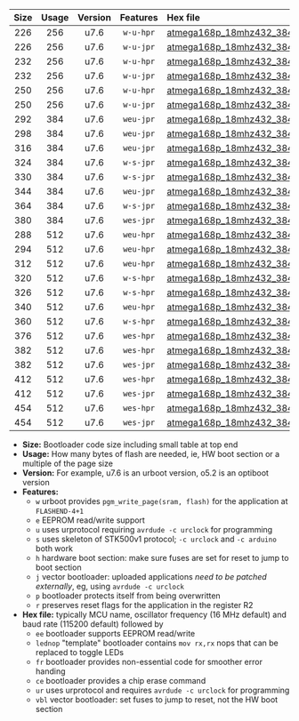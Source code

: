 |Size|Usage|Version|Features|Hex file|
|:-:|:-:|:-:|:-:|:--|
|226|256|u7.6|`w-u-hpr`|[atmega168p_18mhz432_38400bps_ur.hex](https://raw.githubusercontent.com/stefanrueger/urboot/main/bootloaders/atmega168p/fcpu_18mhz432/38400_bps/atmega168p_18mhz432_38400bps_ur.hex)|
|226|256|u7.6|`w-u-jpr`|[atmega168p_18mhz432_38400bps_ur_vbl.hex](https://raw.githubusercontent.com/stefanrueger/urboot/main/bootloaders/atmega168p/fcpu_18mhz432/38400_bps/atmega168p_18mhz432_38400bps_ur_vbl.hex)|
|232|256|u7.6|`w-u-hpr`|[atmega168p_18mhz432_38400bps_lednop_ur.hex](https://raw.githubusercontent.com/stefanrueger/urboot/main/bootloaders/atmega168p/fcpu_18mhz432/38400_bps/atmega168p_18mhz432_38400bps_lednop_ur.hex)|
|232|256|u7.6|`w-u-jpr`|[atmega168p_18mhz432_38400bps_lednop_ur_vbl.hex](https://raw.githubusercontent.com/stefanrueger/urboot/main/bootloaders/atmega168p/fcpu_18mhz432/38400_bps/atmega168p_18mhz432_38400bps_lednop_ur_vbl.hex)|
|250|256|u7.6|`w-u-hpr`|[atmega168p_18mhz432_38400bps_lednop_fr_ur.hex](https://raw.githubusercontent.com/stefanrueger/urboot/main/bootloaders/atmega168p/fcpu_18mhz432/38400_bps/atmega168p_18mhz432_38400bps_lednop_fr_ur.hex)|
|250|256|u7.6|`w-u-jpr`|[atmega168p_18mhz432_38400bps_lednop_fr_ur_vbl.hex](https://raw.githubusercontent.com/stefanrueger/urboot/main/bootloaders/atmega168p/fcpu_18mhz432/38400_bps/atmega168p_18mhz432_38400bps_lednop_fr_ur_vbl.hex)|
|292|384|u7.6|`weu-jpr`|[atmega168p_18mhz432_38400bps_ee_ur_vbl.hex](https://raw.githubusercontent.com/stefanrueger/urboot/main/bootloaders/atmega168p/fcpu_18mhz432/38400_bps/atmega168p_18mhz432_38400bps_ee_ur_vbl.hex)|
|298|384|u7.6|`weu-jpr`|[atmega168p_18mhz432_38400bps_ee_lednop_ur_vbl.hex](https://raw.githubusercontent.com/stefanrueger/urboot/main/bootloaders/atmega168p/fcpu_18mhz432/38400_bps/atmega168p_18mhz432_38400bps_ee_lednop_ur_vbl.hex)|
|316|384|u7.6|`weu-jpr`|[atmega168p_18mhz432_38400bps_ee_lednop_fr_ur_vbl.hex](https://raw.githubusercontent.com/stefanrueger/urboot/main/bootloaders/atmega168p/fcpu_18mhz432/38400_bps/atmega168p_18mhz432_38400bps_ee_lednop_fr_ur_vbl.hex)|
|324|384|u7.6|`w-s-jpr`|[atmega168p_18mhz432_38400bps_vbl.hex](https://raw.githubusercontent.com/stefanrueger/urboot/main/bootloaders/atmega168p/fcpu_18mhz432/38400_bps/atmega168p_18mhz432_38400bps_vbl.hex)|
|330|384|u7.6|`w-s-jpr`|[atmega168p_18mhz432_38400bps_lednop_vbl.hex](https://raw.githubusercontent.com/stefanrueger/urboot/main/bootloaders/atmega168p/fcpu_18mhz432/38400_bps/atmega168p_18mhz432_38400bps_lednop_vbl.hex)|
|344|384|u7.6|`weu-jpr`|[atmega168p_18mhz432_38400bps_ee_lednop_fr_ce_ur_vbl.hex](https://raw.githubusercontent.com/stefanrueger/urboot/main/bootloaders/atmega168p/fcpu_18mhz432/38400_bps/atmega168p_18mhz432_38400bps_ee_lednop_fr_ce_ur_vbl.hex)|
|364|384|u7.6|`w-s-jpr`|[atmega168p_18mhz432_38400bps_lednop_fr_vbl.hex](https://raw.githubusercontent.com/stefanrueger/urboot/main/bootloaders/atmega168p/fcpu_18mhz432/38400_bps/atmega168p_18mhz432_38400bps_lednop_fr_vbl.hex)|
|380|384|u7.6|`wes-jpr`|[atmega168p_18mhz432_38400bps_ee_vbl.hex](https://raw.githubusercontent.com/stefanrueger/urboot/main/bootloaders/atmega168p/fcpu_18mhz432/38400_bps/atmega168p_18mhz432_38400bps_ee_vbl.hex)|
|288|512|u7.6|`weu-hpr`|[atmega168p_18mhz432_38400bps_ee_ur.hex](https://raw.githubusercontent.com/stefanrueger/urboot/main/bootloaders/atmega168p/fcpu_18mhz432/38400_bps/atmega168p_18mhz432_38400bps_ee_ur.hex)|
|294|512|u7.6|`weu-hpr`|[atmega168p_18mhz432_38400bps_ee_lednop_ur.hex](https://raw.githubusercontent.com/stefanrueger/urboot/main/bootloaders/atmega168p/fcpu_18mhz432/38400_bps/atmega168p_18mhz432_38400bps_ee_lednop_ur.hex)|
|312|512|u7.6|`weu-hpr`|[atmega168p_18mhz432_38400bps_ee_lednop_fr_ur.hex](https://raw.githubusercontent.com/stefanrueger/urboot/main/bootloaders/atmega168p/fcpu_18mhz432/38400_bps/atmega168p_18mhz432_38400bps_ee_lednop_fr_ur.hex)|
|320|512|u7.6|`w-s-hpr`|[atmega168p_18mhz432_38400bps.hex](https://raw.githubusercontent.com/stefanrueger/urboot/main/bootloaders/atmega168p/fcpu_18mhz432/38400_bps/atmega168p_18mhz432_38400bps.hex)|
|326|512|u7.6|`w-s-hpr`|[atmega168p_18mhz432_38400bps_lednop.hex](https://raw.githubusercontent.com/stefanrueger/urboot/main/bootloaders/atmega168p/fcpu_18mhz432/38400_bps/atmega168p_18mhz432_38400bps_lednop.hex)|
|340|512|u7.6|`weu-hpr`|[atmega168p_18mhz432_38400bps_ee_lednop_fr_ce_ur.hex](https://raw.githubusercontent.com/stefanrueger/urboot/main/bootloaders/atmega168p/fcpu_18mhz432/38400_bps/atmega168p_18mhz432_38400bps_ee_lednop_fr_ce_ur.hex)|
|360|512|u7.6|`w-s-hpr`|[atmega168p_18mhz432_38400bps_lednop_fr.hex](https://raw.githubusercontent.com/stefanrueger/urboot/main/bootloaders/atmega168p/fcpu_18mhz432/38400_bps/atmega168p_18mhz432_38400bps_lednop_fr.hex)|
|376|512|u7.6|`wes-hpr`|[atmega168p_18mhz432_38400bps_ee.hex](https://raw.githubusercontent.com/stefanrueger/urboot/main/bootloaders/atmega168p/fcpu_18mhz432/38400_bps/atmega168p_18mhz432_38400bps_ee.hex)|
|382|512|u7.6|`wes-hpr`|[atmega168p_18mhz432_38400bps_ee_lednop.hex](https://raw.githubusercontent.com/stefanrueger/urboot/main/bootloaders/atmega168p/fcpu_18mhz432/38400_bps/atmega168p_18mhz432_38400bps_ee_lednop.hex)|
|382|512|u7.6|`wes-jpr`|[atmega168p_18mhz432_38400bps_ee_lednop_vbl.hex](https://raw.githubusercontent.com/stefanrueger/urboot/main/bootloaders/atmega168p/fcpu_18mhz432/38400_bps/atmega168p_18mhz432_38400bps_ee_lednop_vbl.hex)|
|412|512|u7.6|`wes-hpr`|[atmega168p_18mhz432_38400bps_ee_lednop_fr.hex](https://raw.githubusercontent.com/stefanrueger/urboot/main/bootloaders/atmega168p/fcpu_18mhz432/38400_bps/atmega168p_18mhz432_38400bps_ee_lednop_fr.hex)|
|412|512|u7.6|`wes-jpr`|[atmega168p_18mhz432_38400bps_ee_lednop_fr_vbl.hex](https://raw.githubusercontent.com/stefanrueger/urboot/main/bootloaders/atmega168p/fcpu_18mhz432/38400_bps/atmega168p_18mhz432_38400bps_ee_lednop_fr_vbl.hex)|
|454|512|u7.6|`wes-hpr`|[atmega168p_18mhz432_38400bps_ee_lednop_fr_ce.hex](https://raw.githubusercontent.com/stefanrueger/urboot/main/bootloaders/atmega168p/fcpu_18mhz432/38400_bps/atmega168p_18mhz432_38400bps_ee_lednop_fr_ce.hex)|
|454|512|u7.6|`wes-jpr`|[atmega168p_18mhz432_38400bps_ee_lednop_fr_ce_vbl.hex](https://raw.githubusercontent.com/stefanrueger/urboot/main/bootloaders/atmega168p/fcpu_18mhz432/38400_bps/atmega168p_18mhz432_38400bps_ee_lednop_fr_ce_vbl.hex)|

- **Size:** Bootloader code size including small table at top end
- **Usage:** How many bytes of flash are needed, ie, HW boot section or a multiple of the page size
- **Version:** For example, u7.6 is an urboot version, o5.2 is an optiboot version
- **Features:**
  + `w` urboot provides `pgm_write_page(sram, flash)` for the application at `FLASHEND-4+1`
  + `e` EEPROM read/write support
  + `u` uses urprotocol requiring `avrdude -c urclock` for programming
  + `s` uses skeleton of STK500v1 protocol; `-c urclock` and `-c arduino` both work
  + `h` hardware boot section: make sure fuses are set for reset to jump to boot section
  + `j` vector bootloader: uploaded applications *need to be patched externally*, eg, using `avrdude -c urclock`
  + `p` bootloader protects itself from being overwritten
  + `r` preserves reset flags for the application in the register R2
- **Hex file:** typically MCU name, oscillator frequency (16 MHz default) and baud rate (115200 default) followed by
  + `ee` bootloader supports EEPROM read/write
  + `lednop` "template" bootloader contains `mov rx,rx` nops that can be replaced to toggle LEDs
  + `fr` bootloader provides non-essential code for smoother error handing
  + `ce` bootloader provides a chip erase command
  + `ur` uses urprotocol and requires `avrdude -c urclock` for programming
  + `vbl` vector bootloader: set fuses to jump to reset, not the HW boot section
